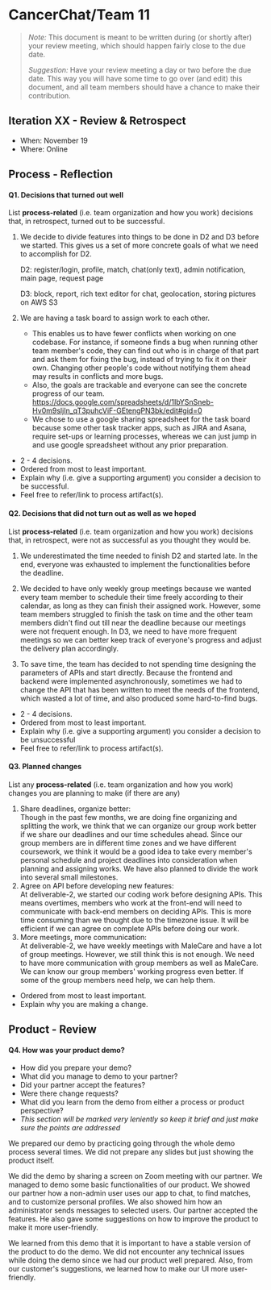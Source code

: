 # CancerChat/Team 11

 > _Note:_ This document is meant to be written during (or shortly after) your review meeting, which should happen fairly close to the due date.      
 >      
 > _Suggestion:_ Have your review meeting a day or two before the due date. This way you will have some time to go over (and edit) this document, and all team members should have a chance to make their contribution.


## Iteration XX - Review & Retrospect

 * When: November 19
 * Where: Online

## Process - Reflection


#### Q1. Decisions that turned out well

List **process-related** (i.e. team organization and how you work) decisions that, in retrospect, turned out to be successful.
 
1. We decide to divide features into things to be done in D2 and D3 before we started. This gives us a set of more concrete goals of what we need to accomplish for D2. 

    D2: register/login, profile, match, chat(only text), admin notification, main page, request page

    D3: block, report, rich text editor for chat, geolocation, storing pictures on AWS S3

2. We are having a task board to assign work to each other. 
    - This enables us to have fewer conflicts when working on one codebase. For instance, if someone finds a bug when running other team member's code, they can find out who is in charge of that part and ask them for fixing the bug, instead of trying to fix it on their own. Changing other people's code without notifying them ahead may results in conflicts and more bugs.
    - Also, the goals are trackable and everyone can see the concrete progress of our team. https://docs.google.com/spreadsheets/d/1IbYSnSneb-Hv0m9sljIn_qT3puhcViF-GEtengPN3bk/edit#gid=0 
    - We chose to use a google sharing spreadsheet for the task board because some other task tracker apps, such as JIRA and Asana, require set-ups or learning processes, whereas we can just jump in and use google spreadsheet without any prior preparation. 
 * 2 - 4 decisions.
 * Ordered from most to least important.
 * Explain why (i.e. give a supporting argument) you consider a decision to be successful.
 * Feel free to refer/link to process artifact(s).


#### Q2. Decisions that did not turn out as well as we hoped

List **process-related** (i.e. team organization and how you work) decisions that, in retrospect, were not as successful as you thought they would be.

1. We underestimated the time needed to finish D2 and started late. In the end, everyone was exhausted to implement the functionalities before the deadline. 

2. We decided to have only weekly group meetings because we wanted every team member to schedule their time freely according to their calendar, as long as they can finish their assigned work. However, some team members struggled to finish the task on time and the other team members didn't find out till near the deadline because our meetings were not frequent enough. In D3, we need to have more frequent meetings so we can better keep track of everyone's progress and adjust the delivery plan accordingly. 

3. To save time, the team has decided to not spending time designing the parameters of APIs and start directly. Because the frontend and backend were implemented asynchronously, sometimes we had to change the API that has been written to meet the needs of the frontend, which wasted a lot of time, and also produced some hard-to-find bugs.


 * 2 - 4 decisions.
 * Ordered from most to least important.
 * Explain why (i.e. give a supporting argument) you consider a decision to be unsuccessful
 * Feel free to refer/link to process artifact(s).


#### Q3. Planned changes

List any **process-related** (i.e. team organization and how you work) changes you are planning to make (if there are any)

1. Share deadlines, organize better:  
Though in the past few months, we are doing fine organizing and splitting the work, we think that we can organize our group work better if we share our deadlines and our time schedules ahead. Since our group members are in different time zones and we have different coursework, 
we think it would be a good idea to take every member's personal schedule and project deadlines into consideration when planning and assigning works. We have also planned to divide the work into several small milestones.
2. Agree on API before developing new features:  
At deliverable-2, we started our coding work before designing APIs. This means overtimes, members who work at the front-end will need to communicate with back-end members on deciding APIs. This is more time consuming than we thought due to the timezone issue. It will be efficient if we can agree on complete APIs before doing our work.
3. More meetings, more communication:  
At deliverable-2, we have weekly meetings with MaleCare and have a lot of group meetings. However, we still think this is not enough. We need to have more communication with group members as well as MaleCare. We can know our group members' working progress even better. If some of the group members need help, we can help them.

 * Ordered from most to least important.
 * Explain why you are making a change.


## Product - Review

#### Q4. How was your product demo?
 * How did you prepare your demo?
 * What did you manage to demo to your partner?
 * Did your partner accept the features?
 * Were there change requests?
 * What did you learn from the demo from either a process or product perspective?
 * *This section will be marked very leniently so keep it brief and just make sure the points are addressed*

We prepared our demo by practicing going through the whole demo process several times. We did not prepare any slides but just showing the product itself. 

We did the demo by sharing a screen on Zoom meeting with our partner. We managed to demo some basic functionalities of our product. We showed our partner how a non-admin user uses our app to chat, to find matches, and to customize personal profiles. We also showed him how an administrator sends messages to selected users. Our partner accepted the features. He also gave some suggestions on how to improve the product to make it more user-friendly.

We learned from this demo that it is important to have a stable version of the product to do the demo. We did not encounter any technical issues while doing the demo since we had our product well prepared. Also, from our customer's suggestions, we learned how to make our UI more user-friendly.
